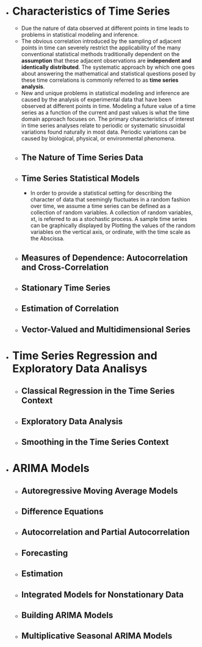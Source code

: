   * # Characteristics of Time Series
    * Due the nature of data observed at different points in time leads to problems in statistical modeling and inference.
    * The obvious correlation introduced by the sampling of adjacent points in time can severely restrict the applicability of the many conventional statistical methods traditionally dependent on the **assumption** that these adjacent observations are **independent and identically distributed**. The systematic approach by which one goes about answering the mathematical and statistical questions posed by these time correlations is commonly referred to as **time series analysis**.
    * New and unique problems in statistical modeling and inference are caused by the analysis of experimental data that have been observed at different points in time. Modeling a future value of a time series as a function of the current and past values is what the time domain approach focuses on. The primary characteristics of interest in time series analyses relate to periodic or systematic sinusoidal variations found naturally in most data. Periodic variations can be caused by biological, physical, or environmental phenomena.
    * ## The Nature of Time Series Data
    * ## Time Series Statistical Models
      * In order to provide a statistical setting for describing the character of data that seemingly fluctuates in a random fashion over time, we assume a time series can be defined as a collection of random variables. A collection of random variables, xt, is referred to as a stochastic process. A sample time series can be graphically displayed by Plotting the values of the random variables on the vertical axis, or ordinate, with the time scale as the Abscissa.
    * ## Measures of Dependence: Autocorrelation and Cross-Correlation
    * ## Stationary Time Series
    * ## Estimation of Correlation
    * ## Vector-Valued and Multidimensional Series
  * # Time Series Regression and Exploratory Data Analisys
    * ## Classical Regression in the Time Series Context
    * ## Exploratory Data Analysis
    * ## Smoothing in the Time Series Context
  * # ARIMA Models
    * ## Autoregressive Moving Average Models
    * ## Difference Equations
    * ## Autocorrelation and Partial Autocorrelation
    * ## Forecasting
    * ## Estimation
    * ## Integrated Models for Nonstationary Data
    * ## Building ARIMA Models
    * ## Multiplicative Seasonal ARIMA Models

